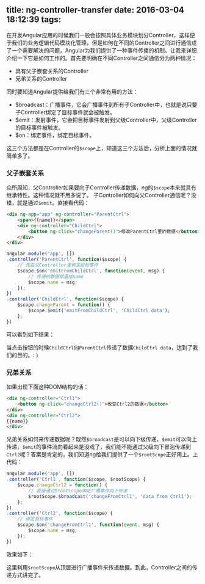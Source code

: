 title: ng-controller-transfer
date: 2016-03-04 18:12:39
tags:
---


在开发Angular应用的时候我们一般会按照具体业务模块划分Controller，这样便于我们的业务逻辑代码模块化管理，但是如何在不同的Controller之间进行通信成了一个需要解决的问题，Angular为我们提供了一种事件传播的机制。让我来详细介绍一下它是如何工作的。首先要明确在不同Controller之间通信分为两种情况：
- 具有父子嵌套关系的Controller
- 兄弟关系的Controller

同时要知道Angular提供给我们有三个非常有用的方法：
- $broadcast：广播事件，它会广播事件到所有子Controller中，也就是说只要子Controller绑定了目标事件就会被触发。
- $emit：发射事件，它会把目标事件发射到父级Controller中，父级Controller的目标事件被触发。
- $on：绑定事件，绑定目标事件。

这三个方法都是在Controller的`$scope`上，知道这三个方法后，分析上面的情况就简单多了。
### 父子嵌套关系
众所周知，父Controller如果要向子Controller传递数据，ng的`$scope`本来就具有继承特性。这种情况就不用多说了。
子Controller如何向父Controller通信呢？没错，就是通过`$emit`。直接看代码：
```html
<div ng-app="app" ng-controller="ParentCtrl">
	<span>{{name}}</span>
	<div ng-controller="ChildCtrl">
		<button ng-click="changeParent()">修改ParentCtrl里的数据</button>
	</div>
</div>
```
```javascript
angular.module('app', [])
.controller('ParentCtrl', function($scope) {
	// 先在父Controller里绑定目标事件
	$scope.$on('emitFromChildCtrl', function(event, msg) {
		// 传递的数据赋值给name
		$scope.name = msg;
	});
})
.controller('ChildCtrl', function($scope) {
	$scope.changeParent = function() {
		$scope.$emit('emitFromChildCtrl', 'ChildCtrl data');
	};
})
```
可以看到如下结果：

当点击按钮的时候`ChildCtrl`向`ParentCtrl`传递了数据`ChildCtrl data`，达到了我们的目的。: )
### 兄弟关系
如果出现下面这种DOM结构的话：
```html
<div ng-controller="Ctrl1">
	<button ng-click="changeCtrl2()">改变Ctrl2的数据</button>
</div>
<div ng-controller="Ctrl2">
{{name}}
</div>
```
兄弟关系如何来传递数据呢？既然`$broadcast`是可以向下级传递，`$emit`可以向上传递，`$emit`的事件流向看起来是没戏了，我们能不能通过父级向下冒泡传递到`Ctrl2`呢？答案是肯定的，我们知道ng给我们提供了一个`$rootScope`正好用上。上代码：
```javascript
angular.module('app', [])
.controller('Ctrl1', function($scope, $rootScope) {
	$scope.changeCtrl2 = function() {
		// 直接通过$rootScope绑定广播事件向下传递
		$rootScope.$broadcast('changeFromCtrl1', 'data from Ctrl1');
	};
})
.controller('Ctrl2', function($scope) {
	// 绑定目标事件
	$scope.$on('changeFromCtrl1', function(event, msg) {
		$scope.name = msg;
	});
})
```
效果如下：

这里利用`$rootScope`从顶层进行广播事件来传递数据。到此，Controller之间的传递方式讲完了。